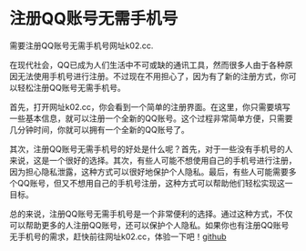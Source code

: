 # 注册QQ账号无需手机号

需要注册QQ账号无需手机号网址k02.cc. 

在现代社会，QQ已成为人们生活中不可或缺的通讯工具，然而很多人由于各种原因无法使用手机号进行注册。不过现在不用担心了，因为有了新的注册方式，你可以轻松注册QQ账号无需手机号。

首先，打开网址k02.cc，你会看到一个简单的注册界面。在这里，你只需要填写一些基本信息，就可以注册一个全新的QQ账号。这个过程非常简单方便，只需要几分钟时间，你就可以拥有一个全新的QQ账号了。

其次，注册QQ账号无需手机号的好处是什么呢？首先，对于一些没有手机号的人来说，这是一个很好的选择。其次，有些人可能不想使用自己的手机号进行注册，因为担心隐私泄露，这种方式可以很好地保护个人隐私。最后，有些人可能需要多个QQ账号，但又不想用自己的手机号注册，这种方式可以帮助他们轻松实现这一目标。

总的来说，注册QQ账号无需手机号是一个非常便利的选择。通过这种方式，不仅可以帮助更多的人注册QQ账号，还可以保护个人隐私。如果你也有注册QQ账号无手机号的需求，赶快前往网址k02.cc，体验一下吧！[github](https://github.com)